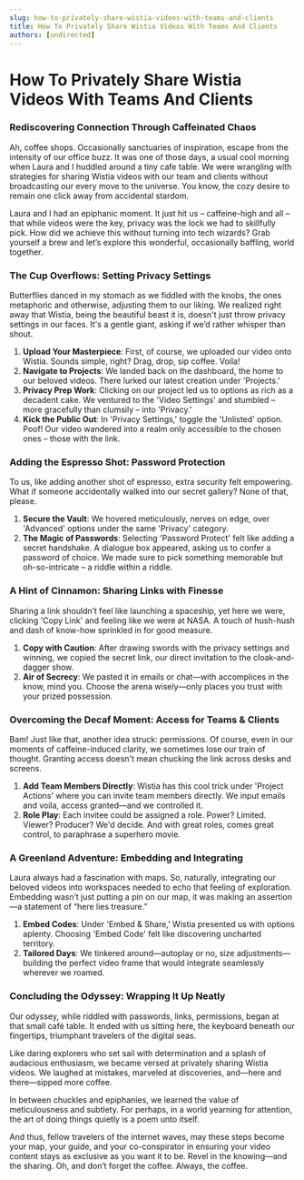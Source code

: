 ```yaml
---
slug: how-to-privately-share-wistia-videos-with-teams-and-clients
title: How To Privately Share Wistia Videos With Teams And Clients
authors: [undirected]
---
```



# How To Privately Share Wistia Videos With Teams And Clients

### Rediscovering Connection Through Caffeinated Chaos

Ah, coffee shops. Occasionally sanctuaries of inspiration, escape from the intensity of our office buzz. It was one of those days, a usual cool morning when Laura and I huddled around a tiny cafe table. We were wrangling with strategies for sharing Wistia videos with our team and clients without broadcasting our every move to the universe. You know, the cozy desire to remain one click away from accidental stardom.

Laura and I had an epiphanic moment. It just hit us – caffeine-high and all – that while videos were the key, privacy was the lock we had to skillfully pick. How did we achieve this without turning into tech wizards? Grab yourself a brew and let’s explore this wonderful, occasionally baffling, world together.

### The Cup Overflows: Setting Privacy Settings

Butterflies danced in my stomach as we fiddled with the knobs, the ones metaphoric and otherwise, adjusting them to our liking. We realized right away that Wistia, being the beautiful beast it is, doesn't just throw privacy settings in our faces. It's a gentle giant, asking if we’d rather whisper than shout. 

1. **Upload Your Masterpiece**: First, of course, we uploaded our video onto Wistia. Sounds simple, right? Drag, drop, sip coffee. Voila!
2. **Navigate to Projects**: We landed back on the dashboard, the home to our beloved videos. There lurked our latest creation under 'Projects.'
3. **Privacy Prep Work**: Clicking on our project led us to options as rich as a decadent cake. We ventured to the 'Video Settings' and stumbled – more gracefully than clumsily – into 'Privacy.'
4. **Kick the Public Out**: In 'Privacy Settings,' toggle the 'Unlisted' option. Poof! Our video wandered into a realm only accessible to the chosen ones – those with the link.

### Adding the Espresso Shot: Password Protection

To us, like adding another shot of espresso, extra security felt empowering. What if someone accidentally walked into our secret gallery? None of that, please.

1. **Secure the Vault**: We hovered meticulously, nerves on edge, over 'Advanced' options under the same 'Privacy' category.
2. **The Magic of Passwords**: Selecting 'Password Protect' felt like adding a secret handshake. A dialogue box appeared, asking us to confer a password of choice. We made sure to pick something memorable but oh-so-intricate – a riddle within a riddle.

### A Hint of Cinnamon: Sharing Links with Finesse

Sharing a link shouldn’t feel like launching a spaceship, yet here we were, clicking 'Copy Link' and feeling like we were at NASA. A touch of hush-hush and dash of know-how sprinkled in for good measure.

1. **Copy with Caution**: After drawing swords with the privacy settings and winning, we copied the secret link, our direct invitation to the cloak-and-dagger show.
2. **Air of Secrecy**: We pasted it in emails or chat—with accomplices in the know, mind you. Choose the arena wisely—only places you trust with your prized possession.

### Overcoming the Decaf Moment: Access for Teams & Clients

Bam! Just like that, another idea struck: permissions. Of course, even in our moments of caffeine-induced clarity, we sometimes lose our train of thought. Granting access doesn't mean chucking the link across desks and screens.

1. **Add Team Members Directly**: Wistia has this cool trick under 'Project Actions' where you can invite team members directly. We input emails and voila, access granted—and we controlled it.
2. **Role Play**: Each invitee could be assigned a role. Power? Limited. Viewer? Producer? We'd decide. And with great roles, comes great control, to paraphrase a superhero movie.

### A Greenland Adventure: Embedding and Integrating

Laura always had a fascination with maps. So, naturally, integrating our beloved videos into workspaces needed to echo that feeling of exploration. Embedding wasn’t just putting a pin on our map, it was making an assertion—a statement of “here lies treasure.”

1. **Embed Codes**: Under 'Embed & Share,' Wistia presented us with options aplenty. Choosing 'Embed Code' felt like discovering uncharted territory.
2. **Tailored Days**: We tinkered around—autoplay or no, size adjustments—building the perfect video frame that would integrate seamlessly wherever we roamed.

### Concluding the Odyssey: Wrapping It Up Neatly

Our odyssey, while riddled with passwords, links, permissions, began at that small café table. It ended with us sitting here, the keyboard beneath our fingertips, triumphant travelers of the digital seas.

Like daring explorers who set sail with determination and a splash of audacious enthusiasm, we became versed at privately sharing Wistia videos. We laughed at mistakes, marveled at discoveries, and––here and there––sipped more coffee.

In between chuckles and epiphanies, we learned the value of meticulousness and subtlety. For perhaps, in a world yearning for attention, the art of doing things quietly is a poem unto itself.

And thus, fellow travelers of the internet waves, may these steps become your map, your guide, and your co-conspirator in ensuring your video content stays as exclusive as you want it to be. Revel in the knowing—and the sharing. Oh, and don’t forget the coffee. Always, the coffee.